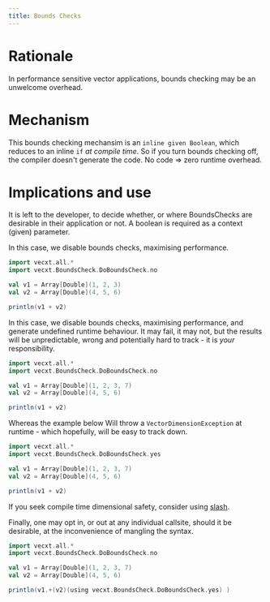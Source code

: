 ```yaml
---
title: Bounds Checks
---
```

# Rationale

In performance sensitive vector applications, bounds checking may be an unwelcome overhead.

# Mechanism

This bounds checking mechansim is an `inline given Boolean`, which reduces to an inline `if` _at compile time_. So if you turn bounds checking off, the compiler doesn't generate the code. No code => zero runtime overhead.

# Implications and use

It is left to the developer, to decide whether, or where BoundsChecks are desirable in their application or not. A boolean is required as a context (given) parameter.

In this case, we disable bounds checks, maximising performance.

```scala
import vecxt.all.*
import vecxt.BoundsCheck.DoBoundsCheck.no

val v1 = Array[Double](1, 2, 3)
val v2 = Array[Double](4, 5, 6)

println(v1 + v2)

```

In this case, we disable bounds checks, maximising performance, and generate undefined runtime behaviour. It may fail, it may not, but the results will be unpredictable, wrong and potentially hard to track - it is _your_ responsibility.

```scala
import vecxt.all.*
import vecxt.BoundsCheck.DoBoundsCheck.no

val v1 = Array[Double](1, 2, 3, 7)
val v2 = Array[Double](4, 5, 6)

println(v1 + v2)

```

Whereas the example below Will throw a `VectorDimensionException` at runtime - which hopefully, will be easy to track down.

```scala
import vecxt.all.*
import vecxt.BoundsCheck.DoBoundsCheck.yes

val v1 = Array[Double](1, 2, 3, 7)
val v2 = Array[Double](4, 5, 6)

println(v1 + v2)

```

If you seek compile time dimensional safety, consider using [slash](https://github.com/dragonfly-ai/slash).

Finally, one may opt in, or out at any individual callsite, should it be desirable, at the inconvenience of mangling the syntax.

```scala
import vecxt.all.*
import vecxt.BoundsCheck.DoBoundsCheck.no

val v1 = Array[Double](1, 2, 3, 7)
val v2 = Array[Double](4, 5, 6)

println(v1.+(v2)(using vecxt.BoundsCheck.DoBoundsCheck.yes) )

```